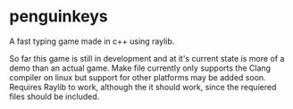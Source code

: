 # penguinkeys
A fast typing game made in c++ using raylib.

So far this game is still in development and at it's current state is more of a demo than an actual game.
Make file currently only supports the Clang compiler on linux but support for other platforms may be added soon.
Requires Raylib to work, although the it should work, since the requiered files should be included.
